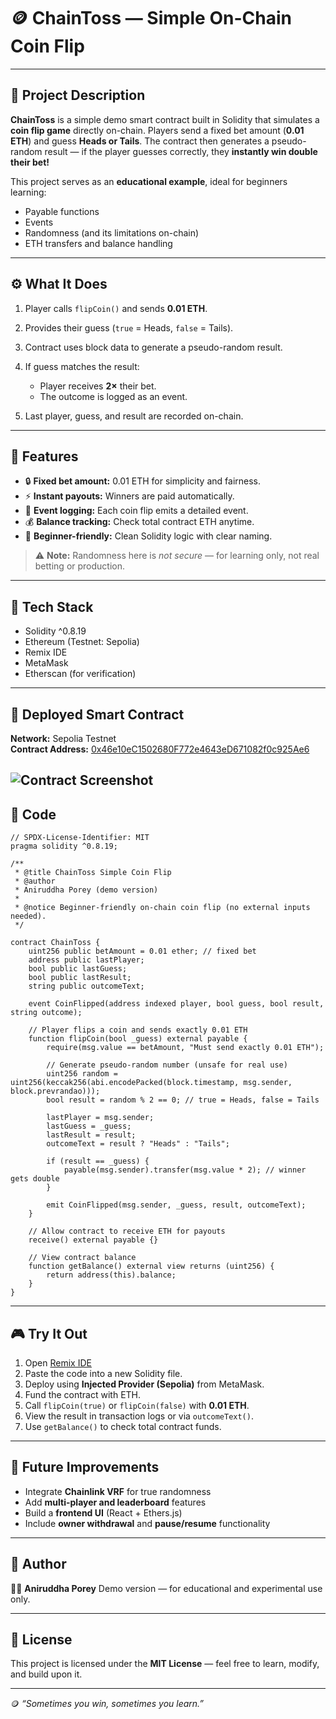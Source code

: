 # 🪙 ChainToss — Simple On-Chain Coin Flip

---

## 📖 Project Description

**ChainToss** is a simple demo smart contract built in Solidity that simulates a **coin flip game** directly on-chain.
Players send a fixed bet amount (**0.01 ETH**) and guess **Heads or Tails**.
The contract then generates a pseudo-random result — if the player guesses correctly, they **instantly win double their bet!**

This project serves as an **educational example**, ideal for beginners learning:

* Payable functions
* Events
* Randomness (and its limitations on-chain)
* ETH transfers and balance handling

---

## ⚙️ What It Does

1. Player calls `flipCoin()` and sends **0.01 ETH**.
2. Provides their guess (`true` = Heads, `false` = Tails).
3. Contract uses block data to generate a pseudo-random result.
4. If guess matches the result:

   * Player receives **2×** their bet.
   * The outcome is logged as an event.
5. Last player, guess, and result are recorded on-chain.

---

## 🌟 Features

* 🔒 **Fixed bet amount:** 0.01 ETH for simplicity and fairness.
* ⚡ **Instant payouts:** Winners are paid automatically.
* 📜 **Event logging:** Each coin flip emits a detailed event.
* 💰 **Balance tracking:** Check total contract ETH anytime.
* 🧩 **Beginner-friendly:** Clean Solidity logic with clear naming.

> ⚠️ **Note:** Randomness here is *not secure* — for learning only, not real betting or production.

---

## 🧰 Tech Stack

* Solidity ^0.8.19
* Ethereum (Testnet: Sepolia)
* Remix IDE
* MetaMask
* Etherscan (for verification)

---

## 🚀 Deployed Smart Contract

**Network:** Sepolia Testnet  
**Contract Address:** [0x46e10eC1502680F772e4643eD671082f0c925Ae6](https://celo-sepolia.blockscout.com/address/0x46e10eC1502680F772e4643eD671082f0c925Ae6)  

![Contract Screenshot](https://github.com/user-attachments/assets/4cde8d52-ad50-431f-a499-5dbb2f5928b0)
---

## 🧠 Code

```solidity
// SPDX-License-Identifier: MIT
pragma solidity ^0.8.19;

/**
 * @title ChainToss Simple Coin Flip
 * @author
 * Aniruddha Porey (demo version)
 *
 * @notice Beginner-friendly on-chain coin flip (no external inputs needed).
 */

contract ChainToss {
    uint256 public betAmount = 0.01 ether; // fixed bet
    address public lastPlayer;
    bool public lastGuess;
    bool public lastResult;
    string public outcomeText;

    event CoinFlipped(address indexed player, bool guess, bool result, string outcome);

    // Player flips a coin and sends exactly 0.01 ETH
    function flipCoin(bool _guess) external payable {
        require(msg.value == betAmount, "Must send exactly 0.01 ETH");

        // Generate pseudo-random number (unsafe for real use)
        uint256 random = uint256(keccak256(abi.encodePacked(block.timestamp, msg.sender, block.prevrandao)));
        bool result = random % 2 == 0; // true = Heads, false = Tails

        lastPlayer = msg.sender;
        lastGuess = _guess;
        lastResult = result;
        outcomeText = result ? "Heads" : "Tails";

        if (result == _guess) {
            payable(msg.sender).transfer(msg.value * 2); // winner gets double
        }

        emit CoinFlipped(msg.sender, _guess, result, outcomeText);
    }

    // Allow contract to receive ETH for payouts
    receive() external payable {}

    // View contract balance
    function getBalance() external view returns (uint256) {
        return address(this).balance;
    }
}
```

---

## 🎮 Try It Out

1. Open [Remix IDE](https://remix.ethereum.org/)
2. Paste the code into a new Solidity file.
3. Deploy using **Injected Provider (Sepolia)** from MetaMask.
4. Fund the contract with ETH.
5. Call `flipCoin(true)` or `flipCoin(false)` with **0.01 ETH**.
6. View the result in transaction logs or via `outcomeText()`.
7. Use `getBalance()` to check total contract funds.

---

## 🔮 Future Improvements

* Integrate **Chainlink VRF** for true randomness
* Add **multi-player and leaderboard** features
* Build a **frontend UI** (React + Ethers.js)
* Include **owner withdrawal** and **pause/resume** functionality

---

## 🧩 Author

👨‍💻 **Aniruddha Porey**
Demo version — for educational and experimental use only.

---

## 🧾 License

This project is licensed under the **MIT License** — feel free to learn, modify, and build upon it.

---

🪙 *“Sometimes you win, sometimes you learn.”*
